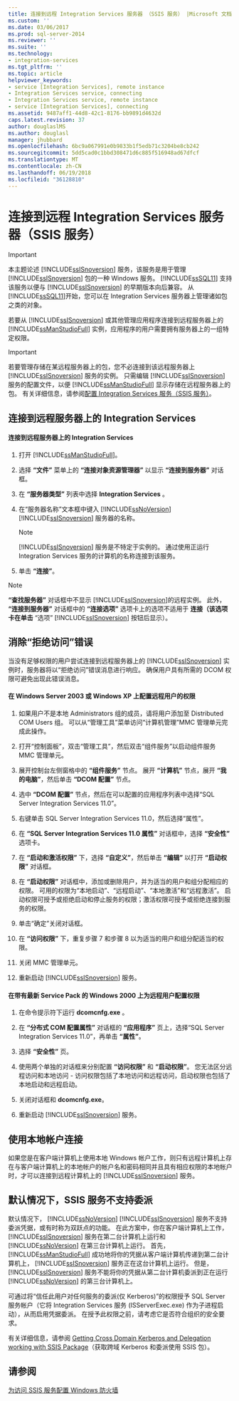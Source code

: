 ```yaml
---
title: 连接到远程 Integration Services 服务器 （SSIS 服务） |Microsoft 文档
ms.custom: ''
ms.date: 03/06/2017
ms.prod: sql-server-2014
ms.reviewer: ''
ms.suite: ''
ms.technology:
- integration-services
ms.tgt_pltfrm: ''
ms.topic: article
helpviewer_keywords:
- service [Integration Services], remote instance
- Integration Services service, connecting
- Integration Services service, remote instance
- service [Integration Services], connecting
ms.assetid: 9487aff1-44d8-42c1-8176-bb9891d4632d
caps.latest.revision: 37
author: douglaslMS
ms.author: douglasl
manager: jhubbard
ms.openlocfilehash: 6bc9a067991e0b9833b1f5edb71c3204be8cb242
ms.sourcegitcommit: 5dd5cad0c1bbd308471d6c885f516948ad67dfcf
ms.translationtype: MT
ms.contentlocale: zh-CN
ms.lasthandoff: 06/19/2018
ms.locfileid: "36128810"
---
```

# <a name="connect-to-a-remote-integration-services-server-ssis-service"></a>连接到远程 Integration Services 服务器（SSIS 服务）
    
> [!IMPORTANT] 
> 本主题论述 [!INCLUDE[ssISnoversion](../includes/ssisnoversion-md.md)] 服务，该服务是用于管理 [!INCLUDE[ssISnoversion](../includes/ssisnoversion-md.md)] 包的一种 Windows 服务。 [!INCLUDE[ssSQL11](../includes/sssql11-md.md)] 支持该服务以便与 [!INCLUDE[ssISnoversion](../includes/ssisnoversion-md.md)] 的早期版本向后兼容。 从 [!INCLUDE[ssSQL11](../includes/sssql11-md.md)]开始，您可以在 Integration Services 服务器上管理诸如包之类的对象。  
  
 若要从 [!INCLUDE[ssISnoversion](../includes/ssisnoversion-md.md)] 或其他管理应用程序连接到远程服务器上的 [!INCLUDE[ssManStudioFull](../includes/ssmanstudiofull-md.md)] 实例，应用程序的用户需要拥有服务器上的一组特定权限。  
  
> [!IMPORTANT] 
> 若要管理存储在某远程服务器上的包，您不必连接到该远程服务器上 [!INCLUDE[ssISnoversion](../includes/ssisnoversion-md.md)] 服务的实例。 只需编辑 [!INCLUDE[ssISnoversion](../includes/ssisnoversion-md.md)] 服务的配置文件，以便 [!INCLUDE[ssManStudioFull](../includes/ssmanstudiofull-md.md)] 显示存储在远程服务器上的包。 有关详细信息，请参阅[配置 Integration Services 服务（SSIS 服务）](service/integration-services-service-ssis-service.md)。  
  
## <a name="connecting-to-integration-services-on-a-remote-server"></a>连接到远程服务器上的 Integration Services  
  
#### <a name="to-connect-to-integration-services-on-a-remote-server"></a>连接到远程服务器上的 Integration Services  
  
1.  打开 [!INCLUDE[ssManStudioFull](../includes/ssmanstudiofull-md.md)]。  
  
2.  选择 **“文件”** 菜单上的 **“连接对象资源管理器”** 以显示 **“连接到服务器”** 对话框。  
  
3.  在 **“服务器类型”** 列表中选择 **Integration Services** 。  
  
4.  在“服务器名称”文本框中键入 [!INCLUDE[ssNoVersion](../includes/ssnoversion-md.md)] [!INCLUDE[ssISnoversion](../includes/ssisnoversion-md.md)] 服务器的名称。  
  
    > [!NOTE]  
    >  [!INCLUDE[ssISnoversion](../includes/ssisnoversion-md.md)] 服务是不特定于实例的。 通过使用正运行 Integration Services 服务的计算机的名称连接到该服务。  
  
5.  单击 **“连接”**。  
  
> [!NOTE]  
>  **“查找服务器”** 对话框中不显示 [!INCLUDE[ssISnoversion](../includes/ssisnoversion-md.md)]的远程实例。 此外， **“连接到服务器”** 对话框中的 **“连接选项”** 选项卡上的选项不适用于 **连接（该选项卡在单击** “选项” [!INCLUDE[ssISnoversion](../includes/ssisnoversion-md.md)] 按钮后显示）。  
  
## <a name="eliminating-the-access-is-denied-error"></a>消除“拒绝访问”错误  
 当没有足够权限的用户尝试连接到远程服务器上的 [!INCLUDE[ssISnoversion](../includes/ssisnoversion-md.md)] 实例时，服务器将以“拒绝访问”错误消息进行响应。 确保用户具有所需的 DCOM 权限可避免出现此错误消息。  
  
#### <a name="to-configure-rights-for-remote-users-on-windows-server-2003-or-windows-xp"></a>在 Windows Server 2003 或 Windows XP 上配置远程用户的权限  
  
1.  如果用户不是本地 Administrators 组的成员，请将用户添加至 Distributed COM Users 组。 可以从“管理工具”菜单访问“计算机管理”MMC 管理单元完成此操作。  
  
2.  打开“控制面板”，双击“管理工具”，然后双击“组件服务”以启动组件服务 MMC 管理单元。  
  
3.  展开控制台左侧窗格中的 **“组件服务”** 节点。 展开 **“计算机”** 节点，展开 **“我的电脑”**，然后单击 **“DCOM 配置”** 节点。  
  
4.  选中 **“DCOM 配置”** 节点，然后在可以配置的应用程序列表中选择“SQL Server Integration Services 11.0”。  
  
5.  右键单击 SQL Server Integration Services 11.0，然后选择“属性”。  
  
6.  在 **“SQL Server Integration Services 11.0 属性”** 对话框中，选择 **“安全性”** 选项卡。  
  
7.  在 **“启动和激活权限”** 下，选择 **“自定义”**，然后单击 **“编辑”** 以打开 **“启动权限”** 对话框。  
  
8.  在 **“启动权限”** 对话框中，添加或删除用户，并为适当的用户和组分配相应的权限。 可用的权限为“本地启动”、“远程启动”、“本地激活”和“远程激活”。 启动权限可授予或拒绝启动和停止服务的权限；激活权限可授予或拒绝连接到服务的权限。  
  
9. 单击“确定”关闭对话框。  
  
10. 在 **“访问权限”** 下，重复步骤 7 和步骤 8 以为适当的用户和组分配适当的权限。  
  
11. 关闭 MMC 管理单元。  
  
12. 重新启动 [!INCLUDE[ssISnoversion](../includes/ssisnoversion-md.md)] 服务。  
  
#### <a name="to-configure-rights-for-remote-users-on-windows-2000-with-the-latest-service-packs"></a>在带有最新 Service Pack 的 Windows 2000 上为远程用户配置权限  
  
1.  在命令提示符下运行 **dcomcnfg.exe** 。  
  
2.  在 **“分布式 COM 配置属性”** 对话框的 **“应用程序”** 页上，选择“SQL Server Integration Services 11.0”，再单击 **“属性”**。  
  
3.  选择 **“安全性”** 页。  
  
4.  使用两个单独的对话框来分别配置 **“访问权限”** 和 **“启动权限”**。 您无法区分远程访问和本地访问 - 访问权限包括了本地访问和远程访问，启动权限也包括了本地启动和远程启动。  
  
5.  关闭对话框和 **dcomcnfg.exe**。  
  
6.  重新启动 [!INCLUDE[ssISnoversion](../includes/ssisnoversion-md.md)] 服务。  
  
## <a name="connecting-by-using-a-local-account"></a>使用本地帐户连接  
 如果您是在客户端计算机上使用本地 Windows 帐户工作，则只有远程计算机上存在与客户端计算机上的本地帐户的帐户名和密码相同并且具有相应权限的本地帐户时，才可以连接到远程计算机上的 [!INCLUDE[ssISnoversion](../includes/ssisnoversion-md.md)] 服务。  
  
## <a name="by-default-the-ssis-service-does-not-support-delegation"></a>默认情况下，SSIS 服务不支持委派  
默认情况下， [!INCLUDE[ssNoVersion](../includes/ssnoversion-md.md)] [!INCLUDE[ssISnoversion](../includes/ssisnoversion-md.md)] 服务不支持委派凭据，或有时称为双跃点的功能。 在此方案中，你在客户端计算机上工作， [!INCLUDE[ssISnoversion](../includes/ssisnoversion-md.md)] 服务在第二台计算机上运行和 [!INCLUDE[ssNoVersion](../includes/ssnoversion-md.md)] 在第三台计算机上运行。 首先， [!INCLUDE[ssManStudioFull](../includes/ssmanstudiofull-md.md)] 成功地将你的凭据从客户端计算机传递到第二台计算机上， [!INCLUDE[ssISnoversion](../includes/ssisnoversion-md.md)] 服务正在这台计算机上运行。 但是，[!INCLUDE[ssISnoversion](../includes/ssisnoversion-md.md)] 服务不能将你的凭据从第二台计算机委派到正在运行 [!INCLUDE[ssNoVersion](../includes/ssnoversion-md.md)] 的第三台计算机上。

可通过将“信任此用户对任何服务的委派(仅 Kerberos)”的权限授予 SQL Server 服务帐户（它将 Integration Services 服务 (ISServerExec.exe) 作为子进程启动），从而启用凭据委派。 在授予此权限之前，请考虑它是否符合组织的安全要求。

有关详细信息，请参阅 [Getting Cross Domain Kerberos and Delegation working with SSIS Package](https://blogs.msdn.microsoft.com/psssql/2014/06/26/getting-cross-domain-kerberos-and-delegation-working-with-ssis-package/)（获取跨域 Kerberos 和委派使用 SSIS 包）。
  
## <a name="see-also"></a>请参阅  
 [为访问 SSIS 服务配置 Windows 防火墙](../../2014/integration-services/configure-a-windows-firewall-for-access-to-the-ssis-service.md)  
  
  
